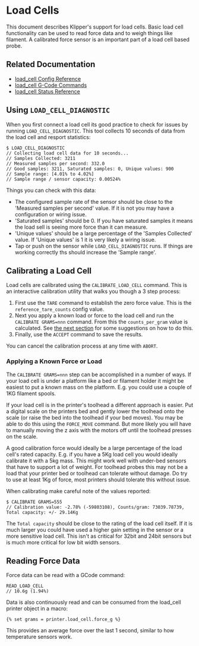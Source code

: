 # Load Cells

This document describes Klipper's support for load cells. Basic load cell
functionality can be used to read force data and to weigh things like filament.
A calibrated force sensor is an important part of a load cell based probe.

## Related Documentation

* [load_cell Config Reference](Config_Reference.md#load_cell)
* [load_cell G-Code Commands](G-Codes.md#load_cell)
* [load_cell Status Reference](Status_Reference.md#load_cell)

## Using `LOAD_CELL_DIAGNOSTIC`

When you first connect a load cell its good practice to check for issues by
running `LOAD_CELL_DIAGNOSTIC`. This tool collects 10 seconds of data from the
load cell and resport statistics:

```
$ LOAD_CELL_DIAGNOSTIC
// Collecting load cell data for 10 seconds...
// Samples Collected: 3211
// Measured samples per second: 332.0
// Good samples: 3211, Saturated samples: 0, Unique values: 900
// Sample range: [4.01% to 4.02%]
// Sample range / sensor capacity: 0.00524%
```

Things you can check with this data:
* The configured sample rate of the sensor should be close to the 'Measured
samples per second' value. If it is not you may have a configuration or wiring
issue.
* 'Saturated samples' should be 0. If you have saturated samples it means the
load sell is seeing more force than it can measure.
* 'Unique values' should be a large percentage of the 'Samples
Collected' value. If 'Unique values' is 1 it is very likely a wiring issue.
* Tap or push on the sensor while `LOAD_CELL_DIAGNOSTIC` runs. If
things are working correctly ths should increase the 'Sample range'.

## Calibrating a Load Cell

Load cells are calibrated using the `CALIBRATE_LOAD_CELL` command. This is an
interactive calibration utility that walks you though a 3 step process:
1. First use the `TARE` command to establish the zero force value. This is the
`reference_tare_counts` config value.
2. Next you apply a known load or force to the load cell and run the
`CALIBRATE GRAMS=nnn` command. From this the `counts_per_gram` value is
calculated. See [the next section](#applying-a-known-force-or-load) for some
suggestions on how to do this.
3. Finally, use the `ACCEPT` command to save the results.

You can cancel the calibration process at any time with `ABORT`.

### Applying a Known Force or Load

The `CALIBRATE GRAMS=nnn` step can be accomplished in a number of ways. If your
load cell is under a platform like a bed or filament holder it might be easiest
to put a known mass on the platform. E.g. you could use a couple of 1KG filament
spools.

If your load cell is in the printer's toolhead a different approach is easier.
Put a digital scale on the printers bed and gently lower the toolhead onto the
scale (or raise the bed into the toolhead if your bed moves). You may be able to
do this using the `FORCE_MOVE` command. But more likely you will have to
manually moving the z axis with the motors off until the toolhead presses on the
scale.

A good calibration force would ideally be a large percentage of the load cell's
rated capacity. E.g. if you have a 5Kg load cell you would ideally calibrate it
with a 5kg mass. This might work well with under-bed sensors that have to
support a lot of weight. For toolhead probes this may not be a load that your
printer bed or toolhead can tolerate without damage. Do try to use at least 1Kg
of force, most printers should tolerate this without issue.

When calibrating make careful note of the values reported:
```
$ CALIBRATE GRAMS=555
// Calibration value: -2.78% (-59803108), Counts/gram: 73039.78739,
Total capacity: +/- 29.14Kg
```
The `Total capacity` should be close to the rating of the load cell itself. If
it is much larger you could have used a higher gain setting in the sensor or a
more sensitive load cell. This isn't as critical for 32bit and 24bit sensors but
is much more critical for low bit width sensors.

## Reading Force Data
Force data can be read with a GCode command:

```
READ_LOAD_CELL
// 10.6g (1.94%)
```

Data is also continuously read and can be consumed from the load_cell printer
object in a macro:

```
{% set grams = printer.load_cell.force_g %}
```

This provides an average force over the last 1 second, similar to how
temperature sensors work.
